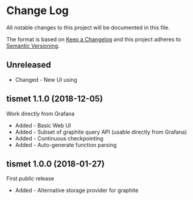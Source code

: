 ﻿<!--
Copyright Glen Knowles 2018 - 2020.
Distributed under the Boost Software License, Version 1.0.
-->

# Change Log
All notable changes to this project will be documented in this file.

The format is based on [Keep a Changelog](http://keepachangelog.com/)
and this project adheres to [Semantic Versioning](http://semver.org/).

## Unreleased
- Changed - New UI using

## tismet 1.1.0 (2018-12-05)
Work directly from Grafana
- Added - Basic Web UI
- Added - Subset of graphite query API (usable directly from Grafana)
- Added - Continuous checkpointing
- Added - Auto-generate function parsing

## tismet 1.0.0 (2018-01-27)
First public release
- Added - Alternative storage provider for graphite
